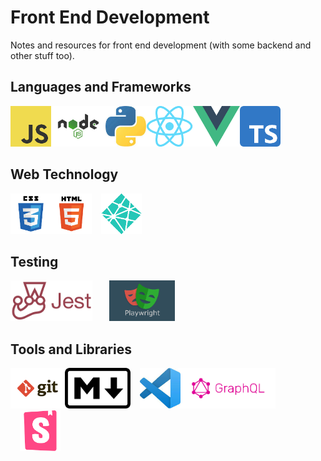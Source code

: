 # Front End Development

Notes and resources for front end development (with some backend and other stuff too).

## Languages and Frameworks

[<img height="65" style="max-height: 65px;" src="./assets/logos/javascript-logo3.png"/>](https://github.com/coolinmc6/front-end-dev/tree/master/javascript)[<img height="65" style="max-height: 65px;" src="./assets/logos/nodejs-logo.png" />](https://github.com/coolinmc6/front-end-dev/tree/master/nodejs)[<img height="65" style="max-height: 65px;" src="./assets/logos/python-logo2.jpeg" />](https://github.com/coolinmc6/front-end-dev/tree/master/python)[<img height="65" style="max-height: 65px;" src="./assets/logos/react-logo2.png" />](https://github.com/coolinmc6/front-end-dev/tree/master/react)[<img height="65" style="max-height: 65px;" src="./assets/logos/vue-logo.png" />](https://github.com/coolinmc6/front-end-dev/tree/master/vue)[<img height="65" style="max-height: 65px;" src="./assets/logos/typescript-logo.png" />](https://github.com/coolinmc6/front-end-dev/tree/master/typescript)

## Web Technology

[<img height="65" style="max-height: 65px;" src="./assets/logos/css3-logo.png"  />](https://github.com/coolinmc6/front-end-dev/tree/master/css)[<img height="65" style="max-height: 65px;" src="./assets/logos/html5-logo.png"  />](https://github.com/coolinmc6/front-end-dev/tree/master/html)[<img height="65" style="max-height: 65px; padding-left: 15px" src="./assets/logos/netlify-logo3.png" />](https://github.com/coolinmc6/front-end-dev/tree/master/netlify)

## Testing

[<img height="65" style="max-height: 65px;" src="./assets/logos/jest-logo2.png" />](https://github.com/coolinmc6/front-end-dev/tree/master/jest)&nbsp;&nbsp;&nbsp;[<img height="65" style="max-height: 65px; padding-left: 15px" src="./assets/logos/playwright-logo.png" />](https://github.com/coolinmc6/front-end-dev/tree/master/playwright)

## Tools and Libraries

[<img height="65" style="max-height: 65px;" src="./assets/logos/git-logo.png" />](https://github.com/coolinmc6/front-end-dev/tree/master/git)[<img height="65" style="max-height: 65px" src="./assets/logos/markdown-logo.png" />](https://github.com/coolinmc6/front-end-dev/tree/master/markdown)[<img height="65" style="max-height: 65px; padding-left: 15px" src="./assets/logos/vscode-logo.jpeg" />](https://github.com/coolinmc6/front-end-dev/tree/master/vscode)[<img height="65" style="max-height: 65px;" src="./assets/logos/graphql-logo.png" />](https://github.com/coolinmc6/front-end-dev/tree/master/graphql)[<img height="65" style="max-height: 65px; padding-left: 15px" src="./assets/logos/storybook-logo.png" />](https://github.com/coolinmc6/front-end-dev/tree/master/storybook)